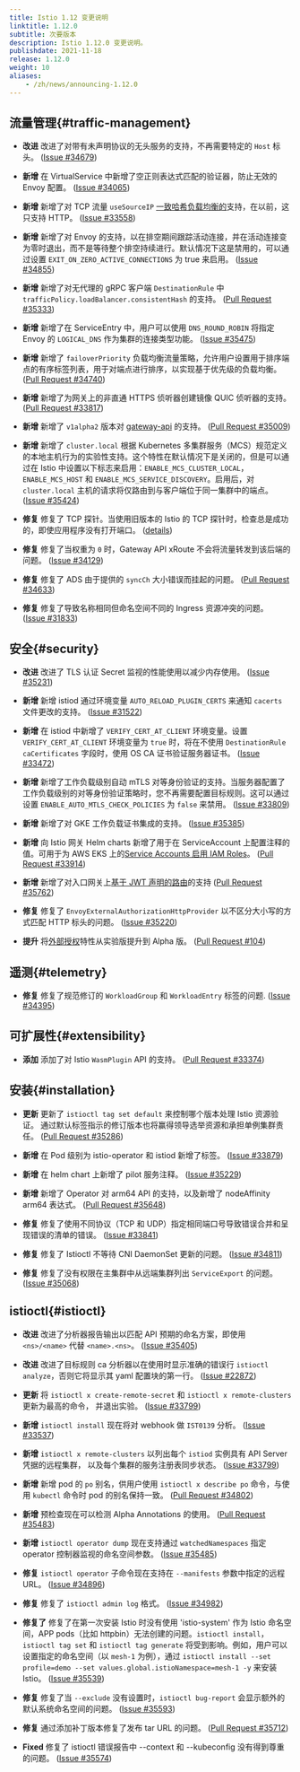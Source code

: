 ```yaml
---
title: Istio 1.12 变更说明
linktitle: 1.12.0
subtitle: 次要版本
description: Istio 1.12.0 变更说明。
publishdate: 2021-11-18
release: 1.12.0
weight: 10
aliases:
    - /zh/news/announcing-1.12.0
---
```


## 流量管理{#traffic-management}

- **改进** 改进了对带有未声明协议的无头服务的支持，不再需要特定的 `Host` 标头。
  ([Issue #34679](https://github.com/istio/istio/issues/34679))

- **新增** 在 VirtualService 中新增了空正则表达式匹配的验证器，防止无效的 Envoy 配置。
  ([Issue #34065](https://github.com/istio/istio/issues/34065))

- **新增** 新增了对 TCP 流量 `useSourceIP` [一致哈希负载均衡的](/zh/docs/reference/config/networking/destination-rule/#LoadBalancerSettings-ConsistentHashLB)支持，在以前，这只支持 HTTP。
  ([Issue #33558](https://github.com/istio/istio/issues/33558))

- **新增** 新增了对 Envoy 的支持，以在排空期间跟踪活动连接，并在活动连接变为零时退出，而不是等待整个排空持续进行。默认情况下这是禁用的，可以通过设置 `EXIT_ON_ZERO_ACTIVE_CONNECTIONS` 为 true 来启用。
  ([Issue #34855](https://github.com/istio/istio/issues/34855))

- **新增** 新增了对无代理的 gRPC 客户端 `DestinationRule` 中 `trafficPolicy.loadBalancer.consistentHash` 的支持。
  ([Pull Request #35333](https://github.com/istio/istio/pull/35333))

- **新增** 新增了在 ServiceEntry 中，用户可以使用 `DNS_ROUND_ROBIN` 将指定 Envoy 的 `LOGICAL_DNS` 作为集群的连接类型功能。
  ([Issue #35475](https://github.com/istio/istio/issues/35475))

- **新增** 新增了 `failoverPriority` 负载均衡流量策略，允许用户设置用于排序端点的有序标签列表，用于对端点进行排序，以实现基于优先级的负载均衡。
  ([Pull Request #34740](https://github.com/istio/istio/pull/34740))

- **新增** 新增了为网关上的非直通 HTTPS 侦听器创建镜像 QUIC 侦听器的支持。
  ([Pull Request #33817](https://github.com/istio/istio/pull/33817))

- **新增** 新增了 `v1alpha2` 版本对 [gateway-api](https://gateway-api.org/) 的支持。
  ([Pull Request #35009](https://github.com/istio/istio/pull/35009))

- **新增** 新增了 `cluster.local` 根据 Kubernetes 多集群服务（MCS）规范定义的本地主机行为的实验性支持。这个特性在默认情况下是关闭的，但是可以通过在 Istio 中设置以下标志来启用：`ENABLE_MCS_CLUSTER_LOCAL`，`ENABLE_MCS_HOST` 和 `ENABLE_MCS_SERVICE_DISCOVERY`。启用后，对 `cluster.local` 主机的请求将仅路由到与客户端位于同一集群中的端点。
  ([Issue #35424](https://github.com/istio/istio/issues/35424))

- **修复** 修复了 TCP 探针。当使用旧版本的 Istio 的 TCP 探针时，检查总是成功的，即使应用程序没有打开端口。
  ([details](/zh/news/releases/1.12.x/announcing-1.12/upgrade-notes/#tcp-probes-now-working-as-expected))

- **修复** 修复了当权重为 `0` 时，Gateway API xRoute 不会将流量转发到该后端的问题。
  ([Issue #34129](https://github.com/istio/istio/issues/34129))

- **修复** 修复了 ADS 由于提供的 `syncCh` 大小错误而挂起的问题。
  ([Pull Request #34633](https://github.com/istio/istio/pull/34633))

- **修复** 修复了导致名称相同但命名空间不同的 Ingress 资源冲突的问题。
  ([Issue #31833](https://github.com/istio/istio/issues/31833))

## 安全{#security}

- **改进** 改进了 TLS 认证 Secret 监视的性能使用以减少内存使用。
  ([Issue #35231](https://github.com/istio/istio/issues/35231))

- **新增** 新增 istiod 通过环境变量 `AUTO_RELOAD_PLUGIN_CERTS` 来通知 `cacerts` 文件更改的支持。
  ([Issue #31522](https://github.com/istio/istio/issues/31522))

- **新增** 在 istiod 中新增了 `VERIFY_CERT_AT_CLIENT` 环境变量。设置 `VERIFY_CERT_AT_CLIENT` 环境变量为 `true` 时，将在不使用 `DestinationRule` `caCertificates` 字段时，使用 OS CA 证书验证服务器证书。
  ([Issue #33472](https://github.com/istio/istio/issues/33472))

- **新增** 新增了工作负载级别自动 mTLS 对等身份验证的支持。当服务器配置了工作负载级别的对等身份验证策略时，您不再需要配置目标规则。这可以通过设置 `ENABLE_AUTO_MTLS_CHECK_POLICIES` 为 `false` 来禁用。
  ([Issue #33809](https://github.com/istio/istio/issues/33809))

- **新增** 新增了对 GKE 工作负载证书集成的支持。
  ([Issue #35385](https://github.com/istio/istio/issues/35385))

- **新增** 向 Istio 网关 Helm charts 新增了用于在 ServiceAccount 上配置注释的值。可用于为 AWS EKS 上的[Service Accounts 启用 IAM Roles](https://docs.aws.amazon.com/eks/latest/userguide/iam-roles-for-service-accounts.html)。
  ([Pull Request #33914](https://github.com/istio/istio/pull/33914))

- **新增** 新增了对入口网关上[基于 JWT 声明的路由](/zh/docs/tasks/security/authentication/jwt-route)的支持
  ([Pull Request #35762](https://github.com/istio/istio/pull/35762))

- **修复** 修复了 `EnvoyExternalAuthorizationHttpProvider` 以不区分大小写的方式匹配 HTTP 标头的问题。
  ([Issue #35220](https://github.com/istio/istio/issues/35220))

- **提升** 将[外部授权](/zh/docs/tasks/security/authorization/authz-custom)特性从实验版提升到 Alpha 版。
  ([Pull Request #104](https://github.com/istio/enhancements/pull/104))

## 遥测{#telemetry}

- **修复** 修复了规范修订的 `WorkloadGroup` 和 `WorkloadEntry` 标签的问题.
  ([Issue #34395](https://github.com/istio/istio/issues/34395))

## 可扩展性{#extensibility}

- **添加** 添加了对 Istio `WasmPlugin` API 的支持。
  ([Pull Request #33374](https://github.com/istio/istio/pull/33374))

## 安装{#installation}

- **更新** 更新了 `istioctl tag set default` 来控制哪个版本处理 Istio 资源验证。
通过默认标签指示的修订版本也将赢得领导选举资源和承担单例集群责任。
  ([Pull Request #35286](https://github.com/istio/istio/pull/35286))

- **新增** 在 Pod 级别为 istio-operator 和 istiod 新增了标签。
  ([Issue #33879](https://github.com/istio/istio/issues/33879))

- **新增** 在 helm chart 上新增了 pilot 服务注释。
  ([Issue #35229](https://github.com/istio/istio/issues/35229))

- **新增** 新增了 Operator 对 arm64 API 的支持，以及新增了 nodeAffinity arm64 表达式。
  ([Pull Request #35648](https://github.com/istio/istio/pull/35648))

- **修复** 修复了使用不同协议（TCP 和 UDP）指定相同端口号导致错误合并和呈现错误的清单的错误。
  ([Issue #33841](https://github.com/istio/istio/issues/33841))

- **修复** 修复了 Istioctl 不等待 CNI DaemonSet 更新的问题。
  ([Issue #34811](https://github.com/istio/istio/issues/34811))

- **修复** 修复了没有权限在主集群中从远端集群列出 `ServiceExport` 的问题。
  ([Issue #35068](https://github.com/istio/istio/issues/35068))

## istioctl{#istioctl}

- **改进** 改进了分析器报告输出以匹配 API 预期的命名方案，即使用 `<ns>/<name>` 代替 `<name>.<ns>`。
  ([Issue #35405](https://github.com/istio/istio/issues/35405))

- **改进** 改进了目标规则 ca 分析器以在使用时显示准确的错误行 `istioctl analyze`，否则它将显示其 yaml 配置块的第一行。
  ([Issue #22872](https://github.com/istio/istio/issues/22872))

- **更新** 将 `istioctl x create-remote-secret` 和 `istioctl x remote-clusters` 更新为最高的命令，
并退出实验。
  ([Issue #33799](https://github.com/istio/istio/issues/33799))

- **新增** `istioctl install` 现在将对 webhook 做 `IST0139` 分析。
  ([Issue #33537](https://github.com/istio/istio/issues/33537))

- **新增** `istioctl x remote-clusters` 以列出每个 `istiod` 实例具有 API Server 凭据的远程集群，
以及每个集群的服务注册表同步状态。
  ([Issue #33799](https://github.com/istio/istio/issues/33799))

- **新增** 新增 pod 的 `po` 别名，供用户使用 `istioctl x describe po` 命令，与使用 `kubectl` 命令时 pod 的别名保持一致。
  ([Pull Request #34802](https://github.com/istio/istio/pull/34802))

- **新增** 预检查现在可以检测 Alpha Annotations 的使用。
  ([Pull Request #35483](https://github.com/istio/istio/pull/35483))

- **新增** `istioctl operator dump` 现在支持通过 `watchedNamespaces` 指定 operator 控制器监视的命名空间参数。
  ([Issue #35485](https://github.com/istio/istio/issues/35485))

- **修复** `istioctl operator` 子命令现在支持在 `--manifests` 参数中指定的远程 URL。
  ([Issue #34896](https://github.com/istio/istio/issues/34896))

- **修复** 修复了 `istioctl admin log` 格式。
  ([Issue #34982](https://github.com/istio/istio/issues/34982))

- **修复了** 修复了在第一次安装 Istio 时没有使用 'istio-system' 作为 Istio 命名空间，APP pods（比如 httpbin）无法创建的问题。`istioctl install`，`istioctl tag set` 和 `istioctl tag generate` 将受到影响。例如，用户可以设置指定的命名空间（以 `mesh-1` 为例），通过 `istioctl install --set profile=demo --set values.global.istioNamespace=mesh-1 -y` 来安装 Istio。
  ([Issue #35539](https://github.com/istio/istio/issues/35539))

- **修复** 修复了当 `--exclude` 没有设置时，`istioctl bug-report` 会显示额外的默认系统命名空间的问题。
  ([Issue #35593](https://github.com/istio/istio/issues/35593))

- **修复** 通过添加补丁版本修复了发布 tar URL 的问题。
  ([Pull Request #35712](https://github.com/istio/istio/pull/35712))

- **Fixed** 修复了 istioctl 错误报告中 --context 和 --kubeconfig 没有得到尊重的问题。
  ([Issue #35574](https://github.com/istio/istio/issues/35574))
